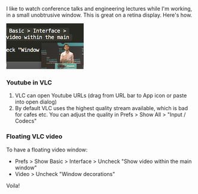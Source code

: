 <div class="row">
<p class="col-xs-6">I like to watch conference talks and engineering lectures while I'm working, in a small unobtrusive window. This is great on a retina display. Here's how.</p>
<p class="col-xs-6"><img alt="Floating Youtube video in VLC" src="/media/floating_vlc.png" class="img-responsive pull-right img-thumbnail"></p>
</div>

### Youtube in VLC

 1. VLC can open Youtube URLs (drag from URL bar to App icon or paste into open dialog)
 2. By default VLC uses the highest quality stream available, which is bad for cafes etc. You can adjust the quality in Prefs > Show All > "Input / Codecs"

### Floating VLC video

To have a floating video window:

 * Prefs > Show Basic > Interface > Uncheck "Show video within the main window"
 * Video > Uncheck "Window decorations"

Voila!